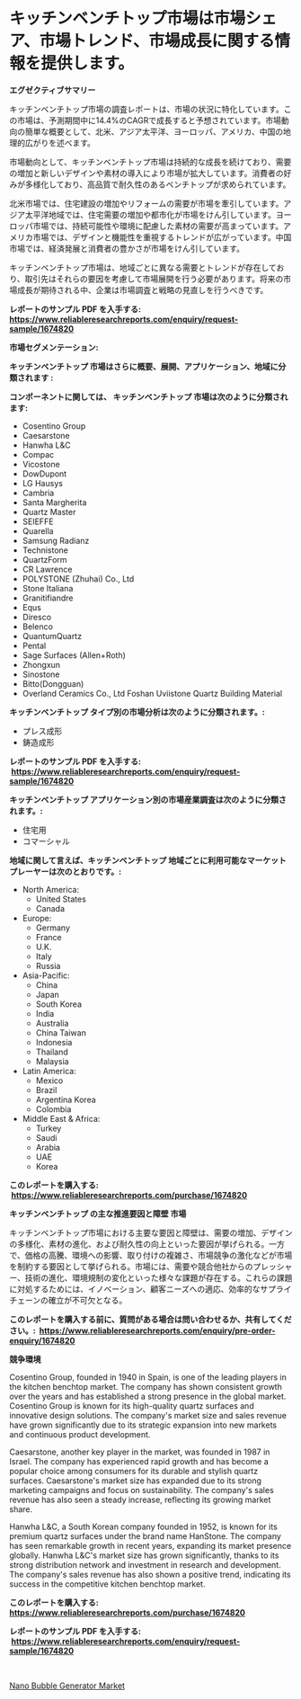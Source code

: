 <p><h1>キッチンベンチトップ市場は市場シェア、市場トレンド、市場成長に関する情報を提供します。</h1></p><p><strong>エグゼクティブサマリー</strong></p>
<p><p>キッチンベンチトップ市場の調査レポートは、市場の状況に特化しています。この市場は、予測期間中に14.4%のCAGRで成長すると予想されています。市場動向の簡単な概要として、北米、アジア太平洋、ヨーロッパ、アメリカ、中国の地理的広がりを述べます。</p><p>市場動向として、キッチンベンチトップ市場は持続的な成長を続けており、需要の増加と新しいデザインや素材の導入により市場が拡大しています。消費者の好みが多様化しており、高品質で耐久性のあるベンチトップが求められています。</p><p>北米市場では、住宅建設の増加やリフォームの需要が市場を牽引しています。アジア太平洋地域では、住宅需要の増加や都市化が市場をけん引しています。ヨーロッパ市場では、持続可能性や環境に配慮した素材の需要が高まっています。アメリカ市場では、デザインと機能性を重視するトレンドが広がっています。中国市場では、経済発展と消費者の豊かさが市場をけん引しています。</p><p>キッチンベンチトップ市場は、地域ごとに異なる需要とトレンドが存在しており、取引先はそれらの要因を考慮して市場展開を行う必要があります。将来の市場成長が期待される中、企業は市場調査と戦略の見直しを行うべきです。</p></p>
<p><strong>レポートのサンプル PDF を入手する: <a href="https://www.reliableresearchreports.com/enquiry/request-sample/1674820">https://www.reliableresearchreports.com/enquiry/request-sample/1674820</a></strong></p>
<p><strong>市場セグメンテーション:</strong></p>
<p><strong> キッチンベンチトップ 市場はさらに概要、展開、アプリケーション、地域に分類されます :</strong></p>
<p><strong>コンポーネントに関しては、 キッチンベンチトップ 市場は次のように分類されます: &nbsp;</strong></p>
<p><ul><li>Cosentino Group</li><li>Caesarstone</li><li>Hanwha L&C</li><li>Compac</li><li>Vicostone</li><li>DowDupont</li><li>LG Hausys</li><li>Cambria</li><li>Santa Margherita</li><li>Quartz Master</li><li>SEIEFFE</li><li>Quarella</li><li>Samsung Radianz</li><li>Technistone</li><li>QuartzForm</li><li>CR Lawrence</li><li>POLYSTONE (Zhuhai) Co., Ltd</li><li>Stone Italiana</li><li>Granitifiandre</li><li>Equs</li><li>Diresco</li><li>Belenco</li><li>QuantumQuartz</li><li>Pental</li><li>Sage Surfaces (Allen+Roth)</li><li>Zhongxun</li><li>Sinostone</li><li>Bitto(Dongguan)</li><li>Overland Ceramics Co., Ltd
    Foshan Uviistone Quartz Building Material</li></ul></p>
<p><strong> キッチンベンチトップ タイプ別の市場分析は次のように分類されます。:</strong></p>
<p><ul><li>プレス成形</li><li>鋳造成形</li></ul></p>
<p><strong>レポートのサンプル PDF を入手する: &nbsp;<a href="https://www.reliableresearchreports.com/enquiry/request-sample/1674820">https://www.reliableresearchreports.com/enquiry/request-sample/1674820</a></strong></p>
<p><strong> キッチンベンチトップ アプリケーション別の市場産業調査は次のように分類されます。:</strong></p>
<p><ul><li>住宅用</li><li>コマーシャル</li></ul></p>
<p><strong>地域に関して言えば、キッチンベンチトップ 地域ごとに利用可能なマーケットプレーヤーは次のとおりです。:</strong></p>
<p><ul>
    <li>
        North America:
        <ul>
            <li>United States</li>
            <li>Canada</li>
        </ul>
    </li>
    <li>
        Europe:
        <ul>
            <li>Germany</li>
            <li>France</li>
            <li>U.K.</li>
            <li>Italy</li>
            <li>Russia</li>
        </ul>
    </li>
    <li>
        Asia-Pacific:
        <ul>
            <li>China</li>
            <li>Japan</li>
            <li>South Korea</li>
            <li>India</li>
            <li>Australia</li>
            <li>China Taiwan</li>
            <li>Indonesia</li>
            <li>Thailand</li>
            <li>Malaysia</li>
        </ul>
    </li>
    <li>
        Latin America:
        <ul>
            <li>Mexico</li>
            <li>Brazil</li>
            <li>Argentina Korea</li>
            <li>Colombia</li>
        </ul>
    </li>
    <li>
        Middle East & Africa:
        <ul>
            <li>Turkey</li>
            <li>Saudi</li>
            <li>Arabia</li>
            <li>UAE</li>
            <li>Korea</li>
        </ul>
    </li>
    </ul></p>
<p><strong>このレポートを購入する: &nbsp;<a href="https://www.reliableresearchreports.com/purchase/1674820">https://www.reliableresearchreports.com/purchase/1674820</a></strong></p>
<p><strong>キッチンベンチトップ の主な推進要因と障壁 市場</strong></p>
<p><p>キッチンベンチトップ市場における主要な要因と障壁は、需要の増加、デザインの多様化、素材の進化、および耐久性の向上といった要因が挙げられる。一方で、価格の高騰、環境への影響、取り付けの複雑さ、市場競争の激化などが市場を制約する要因として挙げられる。市場には、需要や競合他社からのプレッシャー、技術の進化、環境規制の変化といった様々な課題が存在する。これらの課題に対処するためには、イノベーション、顧客ニーズへの適応、効率的なサプライチェーンの確立が不可欠となる。</p></p>
<p><strong>このレポートを購入する前に、質問がある場合は問い合わせるか、共有してください。:&nbsp; <a href="https://www.reliableresearchreports.com/enquiry/pre-order-enquiry/1674820">https://www.reliableresearchreports.com/enquiry/pre-order-enquiry/1674820</a></strong></p>
<p><strong>競争環境</strong></p>
<p><p>Cosentino Group, founded in 1940 in Spain, is one of the leading players in the kitchen benchtop market. The company has shown consistent growth over the years and has established a strong presence in the global market. Cosentino Group is known for its high-quality quartz surfaces and innovative design solutions. The company's market size and sales revenue have grown significantly due to its strategic expansion into new markets and continuous product development.</p><p>Caesarstone, another key player in the market, was founded in 1987 in Israel. The company has experienced rapid growth and has become a popular choice among consumers for its durable and stylish quartz surfaces. Caesarstone's market size has expanded due to its strong marketing campaigns and focus on sustainability. The company's sales revenue has also seen a steady increase, reflecting its growing market share.</p><p>Hanwha L&C, a South Korean company founded in 1952, is known for its premium quartz surfaces under the brand name HanStone. The company has seen remarkable growth in recent years, expanding its market presence globally. Hanwha L&C's market size has grown significantly, thanks to its strong distribution network and investment in research and development. The company's sales revenue has also shown a positive trend, indicating its success in the competitive kitchen benchtop market.</p></p>
<p><strong>このレポートを購入する: &nbsp; <a href="https://www.reliableresearchreports.com/purchase/1674820">https://www.reliableresearchreports.com/purchase/1674820</a></strong></p>
<p><strong>レポートのサンプル PDF を入手する: &nbsp;<a href="https://www.reliableresearchreports.com/enquiry/request-sample/1674820">https://www.reliableresearchreports.com/enquiry/request-sample/1674820</a></strong><strong></strong></p>
<p>&nbsp;</p>
<p><p><a href="https://funky-papaya-cf4.notion.site/Nano-Bubble-Generator-Market-Size-Share-Trends-Analysis-Report-By-Material-By-Type-By-End-user--67228d0b46b945a29e8345eec0f555ce">Nano Bubble Generator Market</a></p></p>